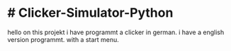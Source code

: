 <h1># Clicker-Simulator-Python</h1>
hello on this projekt i have programmt a clicker in german.
i have a english version programmt.
with a start menu.
